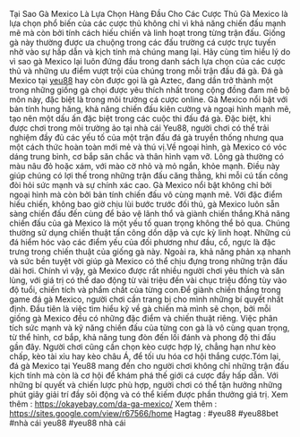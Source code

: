 Tại Sao Gà Mexico Là Lựa Chọn Hàng Đầu Cho Các Cược Thủ
Gà Mexico là lựa chọn phổ biến của các cược thủ không chỉ vì khả năng chiến đấu mạnh mẽ mà còn bởi tính cách hiếu chiến và linh hoạt trong từng trận đấu. Giống gà này thường được ưa chuộng trong các đấu trường cá cược trực tuyến nhờ vào sự hấp dẫn và kịch tính mà chúng mang lại. Hãy cùng tìm hiểu lý do vì sao gà Mexico lại luôn đứng đầu trong danh sách lựa chọn của các cược thủ và những ưu điểm vượt trội của chúng trong mỗi trận đấu đá gà.
Đá gà Mexico tại [yeu88](https://okayebay.com/) hay còn được gọi là gà Aztec, đang dần trở thành một trong những giống gà chọi được yêu thích nhất trong cộng đồng đam mê bộ môn này, đặc biệt là trong môi trường cá cược online. Gà Mexico nổi bật với bản tính hung hăng, khả năng chiến đấu kiên cường và ngoại hình mạnh mẽ, tạo nên một dấu ấn đặc biệt trong các cuộc thi đấu đá gà. Đặc biệt, khi được chơi trong môi trường ảo tại nhà cái Yeu88, người chơi có thể trải nghiệm đầy đủ các yếu tố của một trận đấu đá gà truyền thống nhưng qua một cách thức hoàn toàn mới mẻ và thú vị.Về ngoại hình, gà Mexico có vóc dáng trung bình, cơ bắp săn chắc và thân hình vạm vỡ. Lông gà thường có màu nâu đỏ hoặc xám, với mào cờ nhỏ và mỏ ngắn, khỏe mạnh. Điều này giúp chúng có lợi thế trong những trận đấu căng thẳng, khi mỗi cú tấn công đòi hỏi sức mạnh và sự chính xác cao. Gà Mexico nổi bật không chỉ bởi ngoại hình mà còn bởi bản tính chiến đấu vô cùng mạnh mẽ. Với đặc điểm hiếu chiến, không bao giờ chịu lùi bước trước đối thủ, gà Mexico luôn sẵn sàng chiến đấu đến cùng để bảo vệ lãnh thổ và giành chiến thắng.Khả năng chiến đấu của gà Mexico là một yếu tố quan trọng không thể bỏ qua. Chúng thường sử dụng chiến thuật tấn công dồn dập và cực kỳ linh hoạt. Những cú đá hiểm hóc vào các điểm yếu của đối phương như đầu, cổ, ngực là đặc trưng trong chiến thuật của giống gà này. Ngoài ra, khả năng phản xạ nhanh và sức bền tuyệt vời giúp gà Mexico có thể chịu đựng trong những trận đấu dài hơi. Chính vì vậy, gà Mexico được rất nhiều người chơi yêu thích và săn lùng, với giá trị có thể dao động từ vài triệu đến vài chục triệu đồng tùy vào độ tuổi, chiến tích và phẩm chất của từng con.Để giành chiến thắng trong game đá gà Mexico, người chơi cần trang bị cho mình những bí quyết nhất định. Đầu tiên là việc tìm hiểu kỹ về gà chiến mà mình sẽ chọn, bởi mỗi giống gà Mexico đều có những đặc điểm và chiến thuật riêng. Việc phân tích sức mạnh và kỹ năng chiến đấu của từng con gà là vô cùng quan trọng, từ thể hình, cơ bắp, khả năng tung đòn đến lối đánh và phong độ thi đấu gần đây. Người chơi cũng cần chọn kèo cược hợp lý, chẳng hạn như kèo chấp, kèo tài xỉu hay kèo châu Á, để tối ưu hóa cơ hội thắng cược.Tóm lại, đá gà Mexico tại Yeu88 mang đến cho người chơi không chỉ những trận đấu kịch tính mà còn là cơ hội để khám phá thế giới cá cược đầy hấp dẫn. Với những bí quyết và chiến lược phù hợp, người chơi có thể tận hưởng những phút giây giải trí đầy sôi động và có thể kiếm được phần thưởng giá trị.
Xem thêm :  https://okayebay.com/da-ga-mexico/
Xem thêm : https://sites.google.com/view/r67566/home
Hagtag : #yeu88 #yeu88bet #nhà cái yeu88 #yeu88 nhà cái

